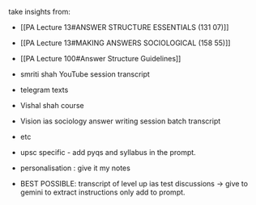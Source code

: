 take insights from:
- [[PA Lecture 13#ANSWER STRUCTURE ESSENTIALS (131 07)]]
- [[PA Lecture 13#MAKING ANSWERS SOCIOLOGICAL (158 55)]]
- [[PA Lecture 100#Answer Structure Guidelines]]
- smriti shah YouTube session transcript
- telegram texts
- Vishal shah course 
- Vision ias sociology answer writing session batch transcript
- etc

- upsc specific - add pyqs and syllabus in the prompt.
- personalisation : give it my notes

- BEST POSSIBLE: transcript of level up ias test discussions → give to gemini to extract instructions only add to prompt.